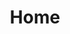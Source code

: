 ---
home: true
title: Home
actions:
  - text: Get Started
    link: /guide/README.md
features:
  - title: Tiny small
    details: Minimal size so that minizes size impact on your application builds.
  - title: Typed focus
    details: Developed on top of TypeScript so you can benefit from types.
  - title: Performant
    details: Minimal impact compared to native JS solutions like URL.
  - title: Complaint
    details: Following JSON:API standard on how URL parameters should look like and what they do.
  - title: No-dependencies
    details: Without extra dependencies so we have full control over everything that happens on the code.
  - title: Functional
    details: Fully functional API on all the methods of the package.
footer: MIT Licensed | Copyright © 2022 Open Southeners
---